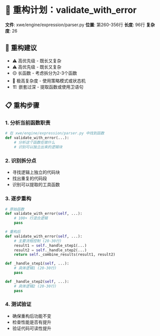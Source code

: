 
# 🔧 重构计划：validate_with_error

**文件**: xwe/engine/expression/parser.py
**位置**: 第260-356行
**长度**: 96行
**复杂度**: 26

## 🎯 重构建议
- ⚠️ 高优先级 - 既长又复杂
- ⚠️ 高优先级 - 既长又复杂
- 🟡 长函数 - 考虑拆分为2-3个函数
- 🔴 极高复杂度 - 使用策略模式或状态机
- 🏗️ 嵌套过深 - 提取函数或使用卫语句

## 📋 重构步骤

### 1. 分析当前函数职责
```python
# 在 xwe/engine/expression/parser.py 中找到函数
def validate_with_error(...):
    # 分析这个函数在做什么
    # 识别可以独立出来的逻辑块
```

### 2. 识别拆分点
- 寻找逻辑上独立的代码块
- 找出重复的代码段
- 识别可以提取的工具函数

### 3. 逐步重构
```python
# 原始函数
def validate_with_error(self, ...):
    # 100+ 行混合逻辑
    pass

# 重构后
def validate_with_error(self, ...):
    # 主要流程控制 (20-30行)
    result1 = self._handle_step1(...)
    result2 = self._handle_step2(...)
    return self._combine_results(result1, result2)

def _handle_step1(self, ...):
    # 具体逻辑1 (20-30行)
    pass

def _handle_step2(self, ...):
    # 具体逻辑2 (20-30行)
    pass
```

### 4. 测试验证
- 确保重构后功能不变
- 检查性能是否有提升
- 验证代码可读性提升
